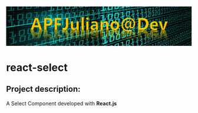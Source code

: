 ![Juliano Costa](https://raw.githubusercontent.com/julianojcs/julianojcs.github.io/master/apfjuliano.dev.png)

# react-select

## Project description:

A Select Component developed with **React.js**
